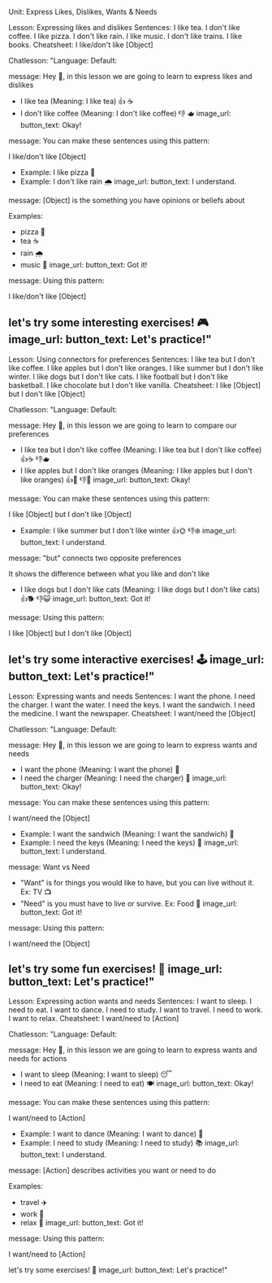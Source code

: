 Unit: Express Likes, Dislikes, Wants & Needs

Lesson: Expressing likes and dislikes
Sentences:
I like tea.
I don't like coffee.
I like pizza.
I don't like rain.
I like music.
I don't like trains.
I like books.
Cheatsheet:
I like/don't like [Object]

Chatlesson:
"Language: Default: 

message: Hey 👋, in this lesson we are going to learn to express likes and dislikes

- I like tea (Meaning: I like tea) 👍 ☕
- I don't like coffee (Meaning: I don't like coffee) 👎 🫖
image_url:
button_text: Okay!

message: You can make these sentences using this pattern: 

I like/don't like [Object]

- Example: I like pizza 🍕
- Example: I don't like rain 🌧️
image_url:
button_text: I understand.

message: [Object] is the something you have opinions or beliefs about

Examples:
- pizza 🍕
- tea ☕
- rain 🌧️
- music 🎵
image_url:
button_text: Got it!

message: Using this pattern: 

I like/don't like [Object]

let's try some interesting exercises! 🎮
image_url:
button_text: Let's practice!"
---
Lesson: Using connectors for preferences
Sentences:
I like tea but I don't like coffee.
I like apples but I don't like oranges.
I like summer but I don't like winter.
I like dogs but I don't like cats.
I like football but I don't like basketball.
I like chocolate but I don't like vanilla.
Cheatsheet:
I like [Object] but I don't like [Object]

Chatlesson:
"Language: Default: 

message: Hey 👋, in this lesson we are going to learn to compare our preferences

- I like tea but I don't like coffee (Meaning: I like tea but I don't like coffee) 👍☕  👎🫖
- I like apples but I don't like oranges (Meaning: I like apples but I don't like oranges) 👍🍎 👎🍊
image_url:
button_text: Okay!

message: You can make these sentences using this pattern: 

I like [Object] but I don't like [Object]

- Example: I like summer but I don't like winter 👍🌞 👎❄️
image_url:
button_text: I understand.

message: "but" connects two opposite preferences

It shows the difference between what you like and don't like

- I like dogs but I don't like cats (Meaning: I like dogs but I don't like cats) 👍🐕 👎😺
image_url:
button_text: Got it!

message: Using this pattern: 

I like [Object] but I don't like [Object]

let's try some interactive exercises! 🕹️
image_url:
button_text: Let's practice!"
---
Lesson: Expressing wants and needs
Sentences:
I want the phone.
I need the charger.
I want the water.
I need the keys.
I want the sandwich.
I need the medicine.
I want the newspaper.
Cheatsheet:
I want/need the [Object]

Chatlesson:
"Language: Default: 

message: Hey 👋, in this lesson we are going to learn to express wants and needs

- I want the phone (Meaning: I want the phone) 📱
- I need the charger (Meaning: I need the charger) 🔌
image_url:
button_text: Okay!

message: You can make these sentences using this pattern: 

I want/need the [Object]

- Example: I want the sandwich (Meaning: I want the sandwich) 🥪
- Example: I need the keys (Meaning: I need the keys) 🔑
image_url:
button_text: I understand.

message: Want vs Need

- "Want" is for things you would like to have, but you can live without it. Ex: TV 📺
- "Need" is you must have to live or survive. Ex: Food 🍔
image_url:
button_text: Got it!

message: Using this pattern: 

I want/need the [Object]

let's try some fun exercises! 💪
image_url:
button_text: Let's practice!"
---
Lesson: Expressing action wants and needs
Sentences:
I want to sleep.
I need to eat.
I want to dance.
I need to study.
I want to travel.
I need to work.
I want to relax.
Cheatsheet:
I want/need to [Action]

Chatlesson:
"Language: Default: 

message: Hey 👋, in this lesson we are going to learn to express wants and needs for actions

- I want to sleep (Meaning: I want to sleep) 😴
- I need to eat (Meaning: I need to eat) 🍽️
image_url:
button_text: Okay!

message: You can make these sentences using this pattern: 

I want/need to [Action]

- Example: I want to dance (Meaning: I want to dance) 💃
- Example: I need to study (Meaning: I need to study) 📚
image_url:
button_text: I understand.

message: [Action] describes activities you want or need to do

Examples:
- travel ✈️
- work 💼
- relax 🧘
image_url:
button_text: Got it!

message: Using this pattern: 

I want/need to [Action]

let's try some exercises! 🧠
image_url:
button_text: Let's practice!"